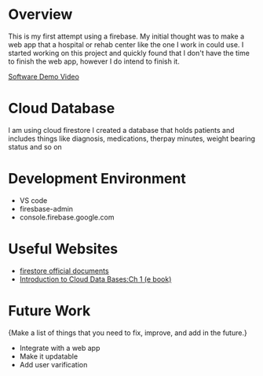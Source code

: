 # Overview

This is my first attempt using a firebase. My initial thought was to make a web app that a hospital or rehab center like the one I work in could use.
I started working on this project and quickly found that I don't have the time to finish the web app, however I do intend to finish it. 

[Software Demo Video](https://youtu.be/kNkDtAZIH4o)

# Cloud Database

I am using cloud firestore I created a database that holds patients and includes things like diagnosis, medications, therpay minutes, weight bearing status and so on

# Development Environment

* VS code
* firesbase-admin
* console.firebase.google.com


# Useful Websites

* [firestore official documents](https://firebase.google.com/docs/firestore)
* [Introduction to Cloud Data Bases:Ch 1 (e book)](https://www.oreilly.com/library/view/an-introduction-to/9781492044857/ch01.html)

# Future Work

{Make a list of things that you need to fix, improve, and add in the future.}
* Integrate with a web app
* Make it updatable
* Add user varification